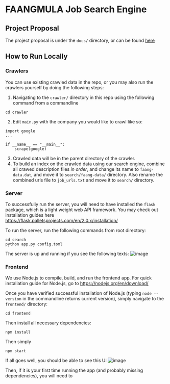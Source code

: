 # FAANGMULA Job Search Engine

## Project Proposal
The project proposal is under the `docs/` directory, or can be found [here](https://github.com/tonymuu/CourseProject/blob/main/docs/CS410%20Project%20Proposal.pdf)


## How to Run Locally
### Crawlers
You can use existing crawled data in the repo, or you may also run the crawlers yourself by doing the following steps:
1. Navigating to the `crawler/` directory in this repo using the following command from a commandline
```
cd crawler
```
2. Edit `main.py` with the company you would like to crawl like so:
```
import google
...

if __name__ == "__main__":
    scrape(google)
```
3. Crawled data will be in the parent directory of the crawler. 
4. To build an index on the crawled data using our search engine, combine all crawed description files *in order*, and change its name to `faang-data.dat`, and move it to `search/faang-data/` directory. Also rename the combined urls file to `job_urls.txt` and move it to `search/` directory. 


### Server
To successfully run the server, you will need to have installed the `flask` package, which is a light weight web API framework. You may check out installation guides here https://flask.palletsprojects.com/en/2.0.x/installation/

To run the server, run the following commands from root directory:
```
cd search
python app.py config.toml
```
The server is up and running if you see the following texts:
![image](https://user-images.githubusercontent.com/10318596/144959517-a16078e3-2716-41d3-922d-476c583549d4.png)



### Frontend

We use Node.js to compile, build, and run the frontend app. For quick installation guide for Node.js, go to https://nodejs.org/en/download/ 

Once you have verified successful installation of Node.js (typing `node --version` in the commandline returns current version), simply navigate to the `frontend/` directory:
```
cd frontend
```

Then install all necessary dependencies:
```
npm install
```

Then simply 
```
npm start
```

If all goes well, you should be able to see this UI
![image](https://user-images.githubusercontent.com/10318596/144959958-b3f39bb6-b92b-426b-a725-36cc7843737a.png)



Then, if it is your first time running the app (and probably missing dependencies), you will need to 
